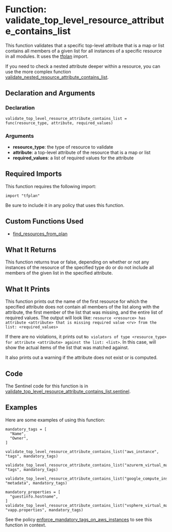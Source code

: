 # Function: validate_top_level_resource_attribute_contains_list
This function validates that a specific top-level attribute that is a map or list contains all members of a given list for all instances of a specific resource in all modules. It uses the [tfplan](https://www.terraform.io/docs/enterprise/sentinel/import/tfplan.html) import.

If you need to check a nested attribute deeper within a resource, you can use the more complex function [validate_nested_resource_attribute_contains_list](./validate_nested_resource_attribute_contains_list.md).

## Declaration and Arguments

### Declaration
`validate_top_level_resource_attribute_contains_list = func(resource_type, attribute, required_values)`

### Arguments
* **resource_type**: the type of resource to validate
* **attribute**: a top-level attribute of the resource that is a map or list
* **required_values**: a list of required values for the attribute

## Required Imports
This function requires the following import:
```
import "tfplan"
```
Be sure to include it in any policy that uses this function.

## Custom Functions Used
* [find_resources_from_plan](./find_resources_from_plan.md)

## What It Returns
This function returns true or false, depending on whether or not any instances of the resource of the specified type do or do not include all members of the given list in the specified attribute.

## What It Prints
This function prints out the name of the first resource for which the specified attribute does not contain all members of the list along with the attribute, the first member of the list that was missing, and the entire list of required values. The output will look like: `resource <resource> has attribute <attribute> that is missing required value <rv> from the list: <required_values>`

If there are no violations, it prints out `No violators of type <resource_type> for attribute <attribute> against the list: <list>`. In this case, <list> will show the actual items of the list that was matched against.

It also prints out a warning if the attribute does not exist or is computed.

## Code
The Sentinel code for this function is in [validate_top_level_resource_attribute_contains_list.sentinel](./validate_top_level_resource_attribute_contains_list.sentinel).

## Examples
Here are some examples of using this function:
```
mandatory_tags = [
  "Name",
  "Owner",
]

validate_top_level_resource_attribute_contains_list("aws_instance", "tags", mandatory_tags)

validate_top_level_resource_attribute_contains_list("azurerm_virtual_machine", "tags", mandatory_tags)

validate_top_level_resource_attribute_contains_list("google_compute_instance", "metadata", mandatory_tags)

mandatory_properties = [
  "guestinfo.hostname",
]
validate_top_level_resource_attribute_contains_list("vsphere_virtual_machine", "vapp.properties", mandatory_tags)
```
See the policy [enforce_mandatory_tags_on_aws_instances](../policies/enforce_mandatory_tags_on_aws_instances.sentinel) to see this function in context.
